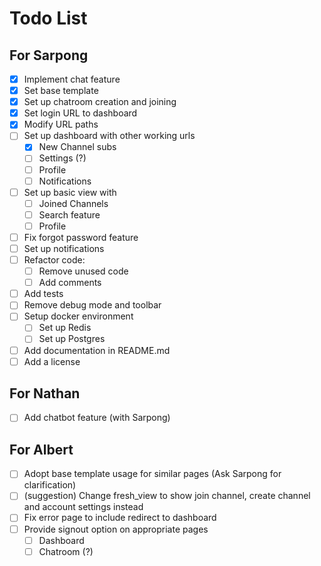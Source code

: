 # Todo List

## For Sarpong

- [x] Implement chat feature
- [x] Set base template
- [x] Set up chatroom creation and joining
- [x] Set login URL to dashboard
- [x] Modify URL paths
- [ ] Set up dashboard with other working urls
  - [x] New Channel subs
  - [ ] Settings (?)
  - [ ] Profile
  - [ ] Notifications
- [ ] Set up basic view with
  - [ ] Joined Channels
  - [ ] Search feature
  - [ ] Profile
- [ ] Fix forgot password feature
- [ ] Set up notifications
- [ ] Refactor code:
  - [ ] Remove unused code
  - [ ] Add comments
- [ ] Add tests
- [ ] Remove debug mode and toolbar
- [ ] Setup docker environment
  - [ ] Set up Redis
  - [ ] Set up Postgres
- [ ] Add documentation in README.md
- [ ] Add a license

## For Nathan

- [ ] Add chatbot feature (with Sarpong)

## For Albert

- [ ] Adopt base template usage for similar pages (Ask Sarpong for clarification)
- [ ] (suggestion) Change fresh_view to show join channel, create channel and account settings instead
- [ ] Fix error page to include redirect to dashboard
- [ ] Provide signout option on appropriate pages
  - [ ] Dashboard
  - [ ] Chatroom (?)

<!-- Put an x in the square brackets when done -->
